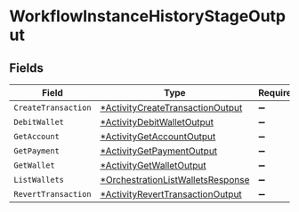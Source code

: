 # WorkflowInstanceHistoryStageOutput


## Fields

| Field                                                                                        | Type                                                                                         | Required                                                                                     | Description                                                                                  |
| -------------------------------------------------------------------------------------------- | -------------------------------------------------------------------------------------------- | -------------------------------------------------------------------------------------------- | -------------------------------------------------------------------------------------------- |
| `CreateTransaction`                                                                          | [*ActivityCreateTransactionOutput](../../models/shared/activitycreatetransactionoutput.md)   | :heavy_minus_sign:                                                                           | N/A                                                                                          |
| `DebitWallet`                                                                                | [*ActivityDebitWalletOutput](../../models/shared/activitydebitwalletoutput.md)               | :heavy_minus_sign:                                                                           | N/A                                                                                          |
| `GetAccount`                                                                                 | [*ActivityGetAccountOutput](../../models/shared/activitygetaccountoutput.md)                 | :heavy_minus_sign:                                                                           | N/A                                                                                          |
| `GetPayment`                                                                                 | [*ActivityGetPaymentOutput](../../models/shared/activitygetpaymentoutput.md)                 | :heavy_minus_sign:                                                                           | N/A                                                                                          |
| `GetWallet`                                                                                  | [*ActivityGetWalletOutput](../../models/shared/activitygetwalletoutput.md)                   | :heavy_minus_sign:                                                                           | N/A                                                                                          |
| `ListWallets`                                                                                | [*OrchestrationListWalletsResponse](../../models/shared/orchestrationlistwalletsresponse.md) | :heavy_minus_sign:                                                                           | N/A                                                                                          |
| `RevertTransaction`                                                                          | [*ActivityRevertTransactionOutput](../../models/shared/activityreverttransactionoutput.md)   | :heavy_minus_sign:                                                                           | N/A                                                                                          |
